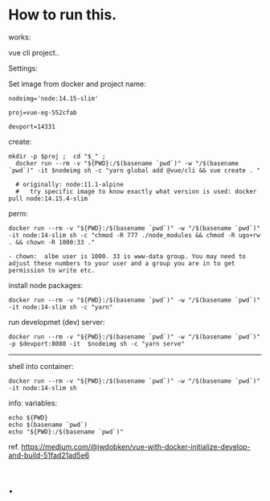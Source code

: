 # How to run this.


works:

vue cli project..


Settings:

Set image from docker and project name:

    nodeimg='node:14.15-slim'

    proj=vue-eg-552cfab

    devport=14331

create:

    mkdir -p $proj ;  cd "$_" ; 
      docker run --rm -v "${PWD}:/$(basename `pwd`)" -w "/$(basename `pwd`)" -it $nodeimg sh -c "yarn global add @vue/cli && vue create . "

      # originally: node:11.1-alpine 
      #   try specific image to know exactly what version is used: docker pull node:14.15.4-slim
        
perm:

    docker run --rm -v "${PWD}:/$(basename `pwd`)" -w "/$(basename `pwd`)" -it node:14-slim sh -c "chmod -R 777 ./node_modules && chmod -R ugo+rw . && chown -R 1000:33 ."

    - chown:  albe user is 1000. 33 is www-data group. You may need to adjust these numbers to your user and a group you are in to get permission to write etc.

install node packages:

    docker run --rm -v "${PWD}:/$(basename `pwd`)" -w "/$(basename `pwd`)" -it node:14-slim sh -c "yarn"

run developmet (dev) server:

    docker run --rm -v "${PWD}:/$(basename `pwd`)" -w "/$(basename `pwd`)" -p $devport:8080 -it  $nodeimg sh -c "yarn serve"


---

shell into container:

    docker run --rm -v "${PWD}:/$(basename `pwd`)" -w "/$(basename `pwd`)" -it node:14-slim sh

info:
variables:

    echo ${PWD}
    echo $(basename `pwd`)
    echo "${PWD}:/$(basename `pwd`)"



ref.
https://medium.com/@jwdobken/vue-with-docker-initialize-develop-and-build-51fad21ad5e6


# .

